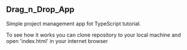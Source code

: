 ## Drag_n_Drop_App
Simple project management app fot TypeScript tutorial.

To see how it works you can clone repository to your local machine and open 'index.html' in your internet browser
